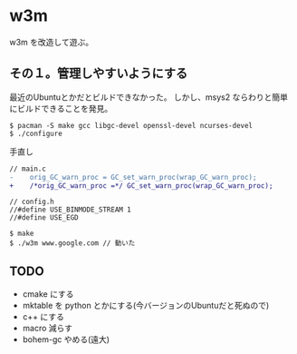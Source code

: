 # w3m

w3m を改造して遊ぶ。

## その１。管理しやすいようにする

最近のUbuntuとかだとビルドできなかった。
しかし、msys2 ならわりと簡単にビルドできることを発見。

```
$ pacman -S make gcc libgc-devel openssl-devel ncurses-devel
$ ./configure
```

手直し
```diff
// main.c
-    orig_GC_warn_proc = GC_set_warn_proc(wrap_GC_warn_proc);
+    /*orig_GC_warn_proc =*/ GC_set_warn_proc(wrap_GC_warn_proc);
```

```
// config.h
//#define USE_BINMODE_STREAM 1
//#define USE_EGD
```

```
$ make
$ ./w3m www.google.com // 動いた
```

## TODO

* cmake にする
* mktable を python とかにする(今バージョンのUbuntuだと死ぬので)
* c++ にする
* macro 減らす
* bohem-gc やめる(遠大)

